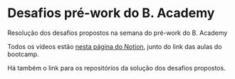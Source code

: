 # Desafios pré-work do B. Academy

Resolução dos desafios propostos na semana do pré-work do B. Academy

Todos os vídeos estão [nesta página do Notion](https://fdaciuk.notion.site/Bootcamp-React-js-B-Academy-04beed6c0dda4b79a28709b0f4cf6042), junto do link das aulas do bootcamp.

Há também o link para os repositórios da solução dos desafios propostos.
